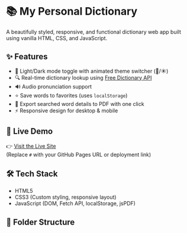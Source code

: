 # 📚 My Personal Dictionary

A beautifully styled, responsive, and functional dictionary web app built using vanilla HTML, CSS, and JavaScript.

## ✨ Features

- 🌙 Light/Dark mode toggle with animated theme switcher (🌙/☀️)
- 🔍 Real-time dictionary lookup using [Free Dictionary API](https://dictionaryapi.dev/)
- 🔊 Audio pronunciation support
- ⭐ Save words to favorites (uses `localStorage`)
- 📄 Export searched word details to PDF with one click
- ⚡ Responsive design for desktop & mobile

## 🚀 Live Demo

👉 [Visit the Live Site](#)  
(Replace `#` with your GitHub Pages URL or deployment link)

## 🛠 Tech Stack

- HTML5
- CSS3 (Custom styling, responsive layout)
- JavaScript (DOM, Fetch API, localStorage, jsPDF)

## 📂 Folder Structure

